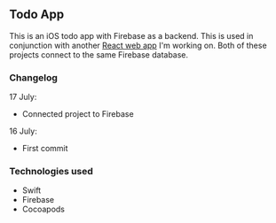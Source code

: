 ## Todo App

This is an iOS todo app with Firebase as a backend. This is used in conjunction with another [React web app](https://github.com/muhdmirzamz/TodoAppReact) I'm working on. Both of these projects connect to the same Firebase database.

### Changelog

17 July:
- Connected project to Firebase

16 July:
- First commit

### Technologies used
- Swift
- Firebase
- Cocoapods
